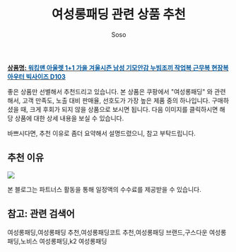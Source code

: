 ﻿---
layout: post
title:  "여성롱패딩 관련 상품 추천"
author: Soso
categories: [ 패션의류 ]
tags: [여성롱패딩,여성롱패딩 추천,여성롱패딩코트 추천,여성롱패딩 브랜드,구스다운 여성롱패딩,노비스 여성롱패딩,k2 여성롱패딩]
image: https://ads-partners.coupang.com/image1/N2brwzVSrDZU0rUSN2WlKy9xkJ4Nkk1-IF9kdIPCkht0rr7V-xnZK6h9P5nvLqQSByEdWf6oGm49WG_VPMf0PdTbKTZSGklwvgbqyAytcPOkKgNw1-Ad3BfbJ7yV8oJ0FuC0namuXfb2lEeFKLHSH62sU79mbDkwp9aQcC7-27Zir0SGRy5sinrZdqcSrpCYLdXNa8OS4gMvxRHx3VLyKhlNlY0uFJiW7OR4PpYMGufnRuHxqaxW1SukRMREnbdzLws4NntGTlgnT7e2dg5SVzaUYb2W0rsjUUMeUVeZ9efR8rhAiR0= 
description: "쿠팡에서 여성롱패딩 관련 상품으로 가장 고객 선호도가 높은 제품 중 하나입니다."
---

<a href="https://link.coupang.com/re/AFFSDP?lptag=AF5673682&pageKey=6936802837&itemId=16806919683&vendorItemId=83301757811&traceid=V0-153-bd7d6dbf0104c169&clickBeacon=BRNWvd3I21edQiRPV0fEbbJqiTMecGpv9gL0uv%2FtLLoRjbRrotKSvrsqThFJ6hkvkBV5WTCTa1je25GPmHH9IzqAJpyIOFTSVk4SbRJih4bTlrMMgceOhcG4x%2B41l6uurgPBkVL8toE766bqxQ3nSQDAV%2FBnwcR6czOMM1OdlaM6etZhrwbk5gwhxX3yo3Zk0ff1GP1mVn95QOzP42VeXzDelszWI05X1zSD5EZCmdnFZk2sg4%2B8ZpldCkJEj3Q%2FSmtN6aW6zhrc%2BgvBjV%2FBw4SU0DFh4rkVC5WWPgFBPDEkYM2Zu0zac%2BjrEayQp6aqLdUhqdW7%2BOIR95IJzjRE%2FPvMWrwM6eDntMnYKhq0fAEvM4OYflqAlIvHZWfRNutmhqRenJ19JpN3F4xenRraTYEp9HCKr5uDDMweMZiU64gXvxJODkjaI2eENjdODu3PcoG0cynnUDC3DSVxzdqdxKV5YEVsW0JEwiQwwZovfiYv16ilVTnq9Z2Exxy6LmvD8xgUjb9u%2FC0CbMTEyb6RiTAQb5T%2Bbg1L9WB5PIS%2B8yOyCrSlTusy4umiVmsF0SSDPBzetJZ%2Bnoy5BPCiozeHKThWPM5AciyfUpfyLWVqO0r2r8C3ds1BWSzhm4y5uMwEvYa6ygj0Scy1iZyhUHNKhdAGKf9ZXCJCYU%2Fq%2FS4cituFHc8tY%2FSO4pwbe3l700iNhG6u17oedpc5zMuV%2B9eibA3y9i8HHMWJVs%2FUanv1XLMt8dvkblbLsFGu3MFo3gAga7%2FVoeac9Juu4hvd6IzaQEuYQnjQv90dUpSb4KsdtUVC1OxuRlJmzr%2BL4%2FQATeNj%2BdtEDT7bbcMo8eltMzBpeXT6T%2F2P1kWolmMwzFX3MgeBzq4Cwcc6kXX%2FqQVtpoWP&requestid=20231116175220579315319492&token=31850C%7CMIXED"><b>상품명: <font color='#01579B'>워킹맨 아울렛 1+1 가을 겨울시즌 남성 기모안감 누빔조끼 작업복 근무복 현장복 아우터 빅사이즈 D103</font></b></a>

좋은 상품만 선별해서 추천드리고 있습니다.
본 상품은 쿠팡에서 "여성롱패딩" 와 관련해서, 고객 만족도, 노출 대비 판매율, 선호도가 가장 높은 제품 중의 하나입니다.
구매하셨을 때, 크게 후회가 되지 않을 상품으로 보시면 됩니다. 
다음 이미지를 클릭하시면 해당 상품에 대한 상세 내용을 보실 수 있습니다.

바쁘시다면, 추천 이유로 좀더 요약해서 설명드렸으니, 참고 부탁드립니다.

## 추천 이유 

<a href="https://link.coupang.com/re/AFFSDP?lptag=AF5673682&pageKey=6936802837&itemId=16806919683&vendorItemId=83301757811&traceid=V0-153-bd7d6dbf0104c169&clickBeacon=BRNWvd3I21edQiRPV0fEbbJqiTMecGpv9gL0uv%2FtLLoRjbRrotKSvrsqThFJ6hkvkBV5WTCTa1je25GPmHH9IzqAJpyIOFTSVk4SbRJih4bTlrMMgceOhcG4x%2B41l6uurgPBkVL8toE766bqxQ3nSQDAV%2FBnwcR6czOMM1OdlaM6etZhrwbk5gwhxX3yo3Zk0ff1GP1mVn95QOzP42VeXzDelszWI05X1zSD5EZCmdnFZk2sg4%2B8ZpldCkJEj3Q%2FSmtN6aW6zhrc%2BgvBjV%2FBw4SU0DFh4rkVC5WWPgFBPDEkYM2Zu0zac%2BjrEayQp6aqLdUhqdW7%2BOIR95IJzjRE%2FPvMWrwM6eDntMnYKhq0fAEvM4OYflqAlIvHZWfRNutmhqRenJ19JpN3F4xenRraTYEp9HCKr5uDDMweMZiU64gXvxJODkjaI2eENjdODu3PcoG0cynnUDC3DSVxzdqdxKV5YEVsW0JEwiQwwZovfiYv16ilVTnq9Z2Exxy6LmvD8xgUjb9u%2FC0CbMTEyb6RiTAQb5T%2Bbg1L9WB5PIS%2B8yOyCrSlTusy4umiVmsF0SSDPBzetJZ%2Bnoy5BPCiozeHKThWPM5AciyfUpfyLWVqO0r2r8C3ds1BWSzhm4y5uMwEvYa6ygj0Scy1iZyhUHNKhdAGKf9ZXCJCYU%2Fq%2FS4cituFHc8tY%2FSO4pwbe3l700iNhG6u17oedpc5zMuV%2B9eibA3y9i8HHMWJVs%2FUanv1XLMt8dvkblbLsFGu3MFo3gAga7%2FVoeac9Juu4hvd6IzaQEuYQnjQv90dUpSb4KsdtUVC1OxuRlJmzr%2BL4%2FQATeNj%2BdtEDT7bbcMo8eltMzBpeXT6T%2F2P1kWolmMwzFX3MgeBzq4Cwcc6kXX%2FqQVtpoWP&requestid=20231116175220579315319492&token=31850C%7CMIXED"><img src="https://thumbnail6.coupangcdn.com/thumbnails/remote/q89/image/vendor_inventory/1e6e/3e4cea477b8b64c528694522cba63a040ca8c45d52e1c0cb1d6e4529122b.jpg"></a> 

본 블로그는 파트너스 활동을 통해 일정액의 수수료를 제공받을 수 있습니다.

## 참고: 관련 검색어    
여성롱패딩,여성롱패딩 추천,여성롱패딩코트 추천,여성롱패딩 브랜드,구스다운 여성롱패딩,노비스 여성롱패딩,k2 여성롱패딩